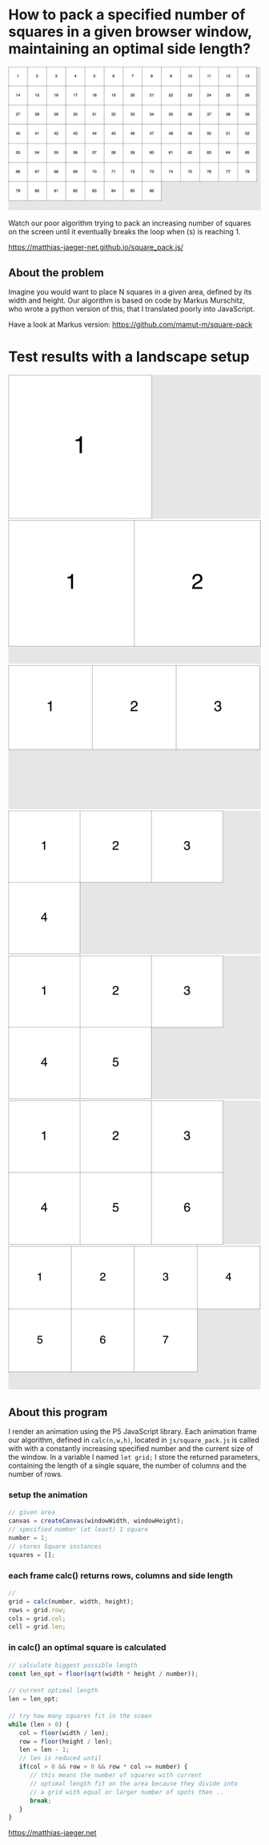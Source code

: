 # How to pack a specified number of squares in a given browser window, maintaining an optimal side length?

![Frame 86](output/Frame-86.jpg)

Watch our poor algorithm trying to pack an increasing
number of squares on the screen until it eventually breaks
the loop when (s) is reaching 1.

https://matthias-jaeger-net.github.io/square_pack.js/

## About the problem  
Imagine you would want to place N squares in a given area,
defined by its width and height. Our algorithm is based on code
by Markus Murschitz, who wrote a python version of this, that
I translated poorly into JavaScript.

Have a look at Markus version: https://github.com/mamut-m/square-pack

# Test results with a landscape setup

![Frame 1](output/Frame-1.jpg)
![Frame 2](output/Frame-2.jpg)
![Frame 3](output/Frame-3.jpg)
![Frame 4](output/Frame-4.jpg)
![Frame 5](output/Frame-5.jpg)
![Frame 6](output/Frame-6.jpg)
![Frame 7](output/Frame-7.jpg)

## About this program  

I render an animation using the P5 JavaScript library.
Each animation frame our algorithm, defined in `calc(n,w,h)`,
located in `js/square_pack.js` is called with with a constantly
increasing specified number and the current size of the window.
In a variable I named `let grid;` I store the returned parameters,
containing the length of a single square, the number of columns and
the number of rows.

### setup the animation
```JavaScript
// given area
canvas = createCanvas(windowWidth, windowHeight);
// specified number (at least) 1 square
number = 1;
// stores Square instances
squares = [];
```

### each frame calc() returns rows, columns and side length
```JavaScript
//
grid = calc(number, width, height);
rows = grid.row;
cols = grid.col;
cell = grid.len;
```

### in calc() an optimal square is calculated
```JavaScript
// calculate biggest possible length
const len_opt = floor(sqrt(width * height / number));

// current optimal length
len = len_opt;

// try how many squares fit in the sceen
while (len > 0) {
   col = floor(width / len);
   row = floor(height / len);
   len = len - 1;
   // len is reduced until
   if(col > 0 && row > 0 && row * col >= number) {
      // this means the number of squares with current
      // optimal length fit on the area because they divide into
      // a grid with equal or larger number of spots then ..
      break;
   }
}
```


https://matthias-jaeger.net
